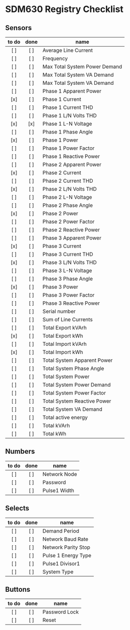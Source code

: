 # SDM630 Registry Checklist

## Sensors

| to do | done | name                        |
|:------------:|:----:|----------------------------|
| [ ] | [ ] | Average Line Current |
| [ ] | [ ] | Frequency |
| [ ] | [ ] | Max Total System Power Demand |
| [ ] | [ ] | Max Total System VA Demand |
| [ ] | [ ] | Max Total System VA Demand |
| [ ] | [ ] | Phase 1 Apparent Power |
| [x] | [ ] | Phase 1 Current |
| [ ] | [ ] | Phase 1 Current THD |
| [ ] | [ ] | Phase 1 L/N Volts THD |
| [x] | [x] | Phase 1 L-N Voltage |
| [ ] | [ ] | Phase 1 Phase Angle |
| [x] | [ ] | Phase 1 Power |
| [ ] | [ ] | Phase 1 Power Factor |
| [ ] | [ ] | Phase 1 Reactive Power |
| [ ] | [ ] | Phase 2 Apparent Power |
| [x] | [ ] | Phase 2 Current |
| [ ] | [ ] | Phase 2 Current THD |
| [x] | [ ] | Phase 2 L/N Volts THD |
| [ ] | [ ] | Phase 2 L-N Voltage |
| [ ] | [ ] | Phase 2 Phase Angle |
| [x] | [ ] | Phase 2 Power |
| [ ] | [ ] | Phase 2 Power Factor |
| [ ] | [ ] | Phase 2 Reactive Power |
| [ ] | [ ] | Phase 3 Apparent Power |
| [x] | [ ] | Phase 3 Current |
| [ ] | [ ] | Phase 3 Current THD |
| [x] | [ ] | Phase 3 L/N Volts THD |
| [ ] | [ ] | Phase 3 L-N Voltage |
| [ ] | [ ] | Phase 3 Phase Angle |
| [x] | [ ] | Phase 3 Power |
| [ ] | [ ] | Phase 3 Power Factor |
| [ ] | [ ] | Phase 3 Reactive Power |
| [ ] | [ ] | Serial number |
| [ ] | [ ] | Sum of Line Currents |
| [ ] | [ ] | Total Export kVArh |
| [x] | [ ] | Total Export kWh |
| [ ] | [ ] | Total Import kVArh |
| [x] | [ ] | Total Import kWh |
| [ ] | [ ] | Total System Apparent Power |
| [ ] | [ ] | Total System Phase Angle |
| [ ] | [ ] | Total System Power |
| [ ] | [ ] | Total System Power Demand |
| [ ] | [ ] | Total System Power Factor |
| [ ] | [ ] | Total System Reactive Power |
| [ ] | [ ] | Total System VA Demand |
| [ ] | [ ] | Total active energy |
| [ ] | [ ] | Total kVArh |
| [ ] | [ ] | Total kWh |

## Numbers

| to do | done | name                        |
|:------------:|:----:|----------------------------|
| [ ] | [ ] | Network Node |
| [ ] | [ ] | Password |
| [ ] | [ ] | Pulse1 Width |

## Selects

| to do | done | name                        |
|:------------:|:----:|----------------------------|
| [ ] | [ ] | Demand Period |
| [ ] | [ ] | Network Baud Rate |
| [ ] | [ ] | Network Parity Stop |
| [ ] | [ ] | Pulse 1 Energy Type |
| [ ] | [ ] | Pulse1 Divisor1 |
| [ ] | [ ] | System Type |

## Buttons

| to do | done | name                        |
|:------------:|:----:|----------------------------|
| [ ] | [ ] | Password Lock |
| [ ] | [ ] | Reset |
